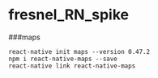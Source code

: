 # fresnel_RN_spike

###maps

```
react-native init maps --version 0.47.2
npm i react-native-maps --save
react-native link react-native-maps
```
